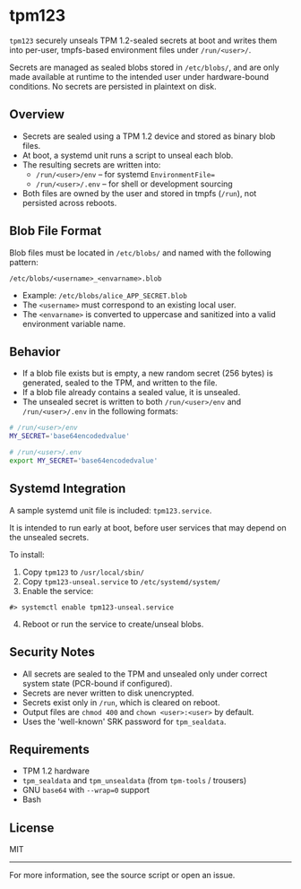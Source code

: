 # tpm123

`tpm123` securely unseals TPM 1.2-sealed secrets at boot and writes them into per-user, tmpfs-based environment files under `/run/<user>/`.

Secrets are managed as sealed blobs stored in `/etc/blobs/`, and are only made available at runtime to the intended user under hardware-bound conditions. No secrets are persisted in plaintext on disk.

## Overview

- Secrets are sealed using a TPM 1.2 device and stored as binary blob files.
- At boot, a systemd unit runs a script to unseal each blob.
- The resulting secrets are written into:
  - `/run/<user>/env` – for systemd `EnvironmentFile=`
  - `/run/<user>/.env` – for shell or development sourcing
- Both files are owned by the user and stored in tmpfs (`/run`), not persisted across reboots.

## Blob File Format

Blob files must be located in `/etc/blobs/` and named with the following pattern:

```
/etc/blobs/<username>_<envarname>.blob
```

- Example: `/etc/blobs/alice_APP_SECRET.blob`
- The `<username>` must correspond to an existing local user.
- The `<envarname>` is converted to uppercase and sanitized into a valid environment variable name.

## Behavior

- If a blob file exists but is empty, a new random secret (256 bytes) is generated, sealed to the TPM, and written to the file.
- If a blob file already contains a sealed value, it is unsealed.
- The unsealed secret is written to both `/run/<user>/env` and `/run/<user>/.env` in the following formats:

```sh
# /run/<user>/env
MY_SECRET='base64encodedvalue'

# /run/<user>/.env
export MY_SECRET='base64encodedvalue'
```

## Systemd Integration

A sample systemd unit file is included: `tpm123.service`.

It is intended to run early at boot, before user services that may depend on the unsealed secrets.

To install:

1. Copy `tpm123` to `/usr/local/sbin/`
2. Copy `tpm123-unseal.service` to `/etc/systemd/system/`
3. Enable the service:

```#> systemctl daemon-reexec
#> systemctl enable tpm123-unseal.service
```

4. Reboot or run the service to create/unseal blobs.

## Security Notes

- All secrets are sealed to the TPM and unsealed only under correct system state (PCR-bound if configured).
- Secrets are never written to disk unencrypted.
- Secrets exist only in `/run`, which is cleared on reboot.
- Output files are `chmod 400` and `chown <user>:<user>` by default.
- Uses the 'well-known' SRK password for `tpm_sealdata`.

## Requirements

- TPM 1.2 hardware
- `tpm_sealdata` and `tpm_unsealdata` (from `tpm-tools` / trousers)
- GNU `base64` with `--wrap=0` support
- Bash

## License

MIT

---

For more information, see the source script or open an issue.
